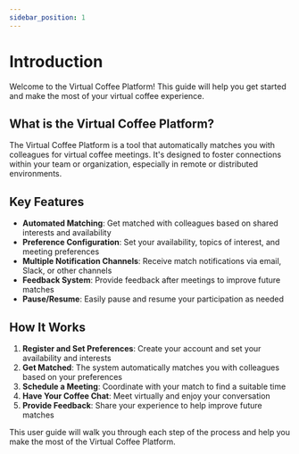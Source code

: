 ```yaml
---
sidebar_position: 1
---
```


# Introduction

Welcome to the Virtual Coffee Platform! This guide will help you get started and make the most of your virtual coffee experience.

## What is the Virtual Coffee Platform?

The Virtual Coffee Platform is a tool that automatically matches you with colleagues for virtual coffee meetings. It's designed to foster connections within your team or organization, especially in remote or distributed environments.

## Key Features

- **Automated Matching**: Get matched with colleagues based on shared interests and availability
- **Preference Configuration**: Set your availability, topics of interest, and meeting preferences
- **Multiple Notification Channels**: Receive match notifications via email, Slack, or other channels
- **Feedback System**: Provide feedback after meetings to improve future matches
- **Pause/Resume**: Easily pause and resume your participation as needed

## How It Works

1. **Register and Set Preferences**: Create your account and set your availability and interests
2. **Get Matched**: The system automatically matches you with colleagues based on your preferences
3. **Schedule a Meeting**: Coordinate with your match to find a suitable time
4. **Have Your Coffee Chat**: Meet virtually and enjoy your conversation
5. **Provide Feedback**: Share your experience to help improve future matches

This user guide will walk you through each step of the process and help you make the most of the Virtual Coffee Platform.